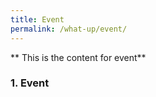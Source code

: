 ```yaml
---
title: Event
permalink: /what-up/event/
---
```


** This is the content for event**  


### 1. Event
